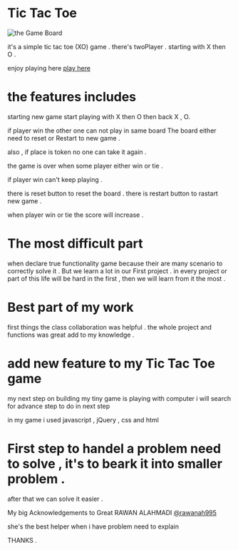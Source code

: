 # Tic Tac Toe

![the Game Board](project-1.png)

it's a simple tic tac toe  (XO) game .
there's twoPlayer .
starting with X then O .

 enjoy playing here [play here](https://sara0alyahya.github.io/project-1/)

# the features includes 

starting new game 
start playing with X then O then back X , O.

if player win the other one can not play in same board 
The board either need to reset or Restart to new game .

also , if place is token no one can take it again .

the game is over when some player either win or tie .

if player win can't keep playing .

there is reset button to reset the board .
there is restart button to rastart new game .

when player win or tie the score will increase .


# The most difficult part 

when declare true functionality game 
because their are many scenario to correctly solve it .
But we learn a lot in our First project .
in every project or part of this life will be hard in the first ,
then we will learn from it the most .

# Best part of my work

first things the class collaboration was helpful .
the whole project and functions was great add to my knowledge .

# add new feature to my Tic Tac Toe game

my next step on building my tiny game is playing with computer 
i will search for advance step to do in next step 

in my game i used javascript , jQuery , css and html  

# First step to handel a problem need to solve , it's to beark it into smaller problem .

after that we can solve it easier .

My big Acknowledgements to Great RAWAN ALAHMADI [@rawanah995](https://github.com/rawanah995)

 she's the best helper when i have problem need to explain 

  THANKS .

